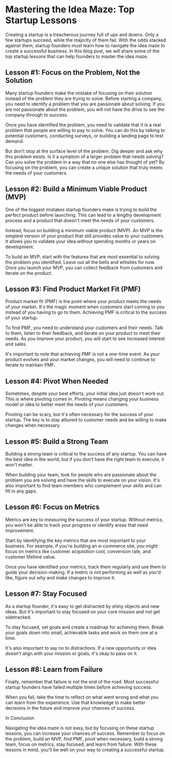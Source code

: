 # Mastering the Idea Maze: Top Startup Lessons

Creating a startup is a treacherous journey full of ups and downs. Only a few startups succeed, while the majority of them fail. With the odds stacked against them, startup founders must learn how to navigate the idea maze to create a successful business. In this blog post, we will share some of the top startup lessons that can help founders to master the idea maze.

## Lesson #1: Focus on the Problem, Not the Solution

Many startup founders make the mistake of focusing on their solution instead of the problem they are trying to solve. Before starting a company, you need to identify a problem that you are passionate about solving. If you are not passionate about the problem, you will not have the drive to see the company through to success.

Once you have identified the problem, you need to validate that it is a real problem that people are willing to pay to solve. You can do this by talking to potential customers, conducting surveys, or building a landing page to test demand.

But don't stop at the surface level of the problem. Dig deeper and ask why this problem exists. Is it a symptom of a larger problem that needs solving? Can you solve the problem in a way that no one else has thought of yet? By focusing on the problem, you can create a unique solution that truly meets the needs of your customers.

## Lesson #2: Build a Minimum Viable Product (MVP)

One of the biggest mistakes startup founders make is trying to build the perfect product before launching. This can lead to a lengthy development process and a product that doesn't meet the needs of your customers.

Instead, focus on building a minimum viable product (MVP). An MVP is the simplest version of your product that still provides value to your customers. It allows you to validate your idea without spending months or years on development.

To build an MVP, start with the features that are most essential to solving the problem you identified. Leave out all the bells and whistles for now. Once you launch your MVP, you can collect feedback from customers and iterate on the product.

## Lesson #3: Find Product Market Fit (PMF)

Product market fit (PMF) is the point where your product meets the needs of your market. It's the magic moment when customers start coming to you instead of you having to go to them. Achieving PMF is critical to the success of your startup.

To find PMF, you need to understand your customers and their needs. Talk to them, listen to their feedback, and iterate on your product to meet their needs. As you improve your product, you will start to see increased interest and sales.

It's important to note that achieving PMF is not a one-time event. As your product evolves and your market changes, you will need to continue to iterate to maintain PMF.

## Lesson #4: Pivot When Needed

Sometimes, despite your best efforts, your initial idea just doesn't work out. This is where pivoting comes in. Pivoting means changing your business model or idea to better meet the needs of your customers.

Pivoting can be scary, but it's often necessary for the success of your startup. The key is to stay attuned to customer needs and be willing to make changes when necessary.

## Lesson #5: Build a Strong Team

Building a strong team is critical to the success of any startup. You can have the best idea in the world, but if you don't have the right team to execute, it won't matter.

When building your team, look for people who are passionate about the problem you are solving and have the skills to execute on your vision. It's also important to find team members who complement your skills and can fill in any gaps.

## Lesson #6: Focus on Metrics

Metrics are key to measuring the success of your startup. Without metrics, you won't be able to track your progress or identify areas that need improvement.

Start by identifying the key metrics that are most important to your business. For example, if you're building an e-commerce site, you might focus on metrics like customer acquisition cost, conversion rate, and customer lifetime value.

Once you have identified your metrics, track them regularly and use them to guide your decision-making. If a metric is not performing as well as you'd like, figure out why and make changes to improve it.

## Lesson #7: Stay Focused

As a startup founder, it's easy to get distracted by shiny objects and new ideas. But it's important to stay focused on your core mission and not get sidetracked.

To stay focused, set goals and create a roadmap for achieving them. Break your goals down into small, achievable tasks and work on them one at a time.

It's also important to say no to distractions. If a new opportunity or idea doesn't align with your mission or goals, it's okay to pass on it.

## Lesson #8: Learn from Failure

Finally, remember that failure is not the end of the road. Most successful startup founders have failed multiple times before achieving success.

When you fail, take the time to reflect on what went wrong and what you can learn from the experience. Use that knowledge to make better decisions in the future and improve your chances of success.

In Conclusion

Navigating the idea maze is not easy, but by focusing on these startup lessons, you can increase your chances of success. Remember to focus on the problem, build an MVP, find PMF, pivot when necessary, build a strong team, focus on metrics, stay focused, and learn from failure. With these lessons in mind, you'll be well on your way to creating a successful startup.